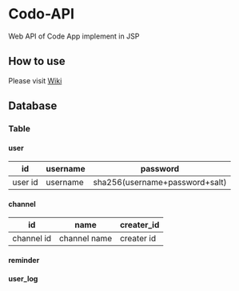 # Codo-API

Web API of Code App implement in JSP

## How to use

Please visit [Wiki](https://github.com/ZERR2AC/Codo-API/wiki)

## Database

### Table

#### user

| id      | username | password                       |
| ------- | -------- | ------------------------------ |
| user id | username | sha256(username+password+salt) |

#### channel

| id         | name         | creater_id |
| ---------- | ------------ | ---------- |
| channel id | channel name | creater id |

#### reminder

#### user_log